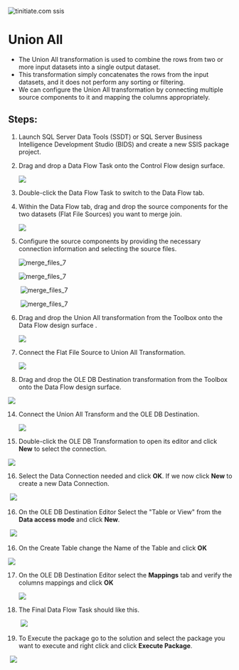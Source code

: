 ![tinitiate.com ssis](/images/tiniaitessis.png)
# Union All

* The Union All transformation is used to combine the rows from two or more input datasets into a single output dataset. 
* This transformation simply concatenates the rows from the input datasets, and it does not perform any sorting or filtering.
* We can configure the Union All transformation by connecting multiple source components to it and mapping the columns appropriately.

## Steps:

1. Launch SQL Server Data Tools (SSDT) or SQL Server Business Intelligence Development Studio (BIDS) and create a new SSIS package project.

2. Drag and drop a Data Flow Task onto the Control Flow design surface.

   

   ![](/images/merge_join/merge_files_1.png)

   

3. Double-click the Data Flow Task to switch to the Data Flow tab.

4. Within the Data Flow tab, drag and drop the source components for the two datasets (Flat File Sources) you want to merge join. 

   

   ![](/images/merge_join/merge_files_2.png)

   

5. Configure the source components by providing the necessary connection information and selecting the source files.

   

   ![merge_files_7](/images/union_all/image-1.png)

   

   ![merge_files_7](/images/union_all/image-2.png)

   

   ​													![merge_files_7](/images/union_all/image-4.png)

   

   ​												 ![merge_files_7](/images/union_all/image-5.png)	

   

6. Drag and drop the Union All transformation from the Toolbox onto the Data Flow design surface .

   

   ![](/images/union_all/image-6.png)

   

7. Connect the Flat File Source to Union All Transformation.

   

   ![](/images/union_all/image-7.png)

   

8. Drag and drop the OLE DB Destination transformation from the Toolbox onto the Data Flow design surface.



![](/images/union_all/image-8.png)



14. Connect the Union All Transform and the OLE DB Destination.

    

    ![](/images/union_all/image-9.png)

    

15. Double-click the OLE DB Transformation to open its editor and click **New** to select the connection.



![](/images/union_all/image-10.png)



16. Select the Data Connection needed and click **OK**. If we now click **New** to create a new Data Connection.

    

​												      ![](/images/union_all/image-11.png)



16.  On the OLE DB Destination Editor Select the "Table or View" from the **Data access mode** and click **New**.

    

​	 ![](/images/union_all/image-12.png)



16.  On the Create Table change the Name of the Table and click  **OK**

    

   ![](/images/union_all/image-13.png)

    

17. On the OLE DB Destination Editor select the **Mappings** tab and verify the columns mappings and click **OK**

    

    ![](/images/union_all/image-14.png)

18. The Final Data Flow Task should like this.

    

    ​												![](/images/union_all/image-15.png)

    

19. To Execute the package go to the solution and select the package you want to execute and right click and click **Execute Package**.

    

​													  ![](/images/union_all/image-16.png)
